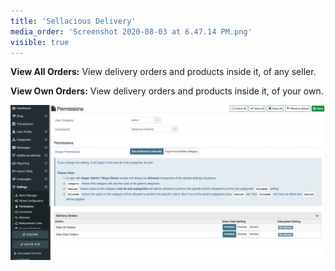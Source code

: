 ```yaml
---
title: 'Sellacious Delivery'
media_order: 'Screenshot 2020-08-03 at 6.47.14 PM.png'
visible: true
---
```


**View All Orders:** View delivery orders and products inside it, of any seller.

**View Own Orders:** View delivery orders and products inside it, of your own.

![](Screenshot%202020-08-03%20at%206.47.14%20PM.png)